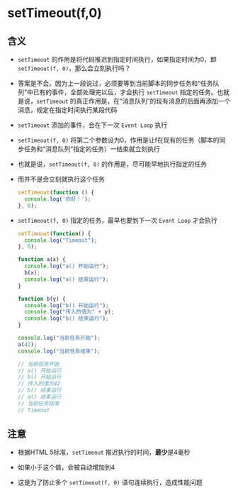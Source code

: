 # setTimeout(f,0)

## 含义

  - `setTimeout` 的作用是将代码推迟到指定时间执行，如果指定时间为0，即 `setTimeout(f, 0)`，那么会立刻执行吗？

  - 答案是不会。因为上一段说过，必须要等到当前脚本的同步任务和“任务队列”中已有的事件，全部处理完以后，才会执行 `setTimeout` 指定的任务。也就是说，`setTimeout` 的真正作用是，在“消息队列”的现有消息的后面再添加一个消息，规定在指定时间执行某段代码

  - `setTimeout` 添加的事件，会在下一次 `Event Loop` 执行

  - `setTimeout(f, 0)` 将第二个参数设为0，作用是让f在现有的任务（脚本的同步任务和“消息队列”指定的任务）一结束就立刻执行

  - 也就是说，`setTimeout(f, 0)` 的作用是，尽可能早地执行指定的任务

  - 而并不是会立刻就执行这个任务

    ```js
    setTimeout(function () {
      console.log('你好！');
    }, 0);
    ```

  - `setTimeout(f, 0)` 指定的任务，最早也要到下一次 `Event Loop` 才会执行

    ```js
    setTimeout(function() {
      console.log("Timeout");
    }, 0);

    function a(x) {
      console.log("a() 开始运行");
      b(x);
      console.log("a() 结束运行");
    }

    function b(y) {
      console.log("b() 开始运行");
      console.log("传入的值为" + y);
      console.log("b() 结束运行");
    }

    console.log("当前任务开始");
    a(42);
    console.log("当前任务结束");

    // 当前任务开始
    // a() 开始运行
    // b() 开始运行
    // 传入的值为42
    // b() 结束运行
    // a() 结束运行
    // 当前任务结束
    // Timeout
    ```

## 注意

  - 根据HTML 5标准，`setTimeout` 推迟执行的时间，**最少**是4毫秒

  - 如果小于这个值，会被自动增加到4

  - 这是为了防止多个 `setTimeout(f, 0)` 语句连续执行，造成性能问题

